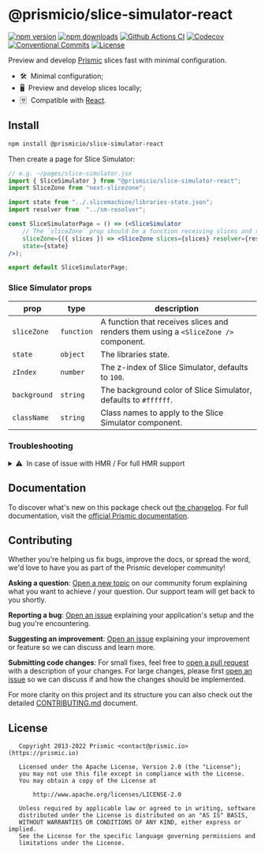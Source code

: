 <!--

Replace all on all files (README.md, CONTRIBUTING.md, bug_report.md, package.json):
- @prismicio/slice-simulator-react
- Preview and develop Prismic slices fast with minimal configuration
- prismicio/slice-simulator
- slice-simulator

-->

# @prismicio/slice-simulator-react

[![npm version][npm-version-src]][npm-version-href]
[![npm downloads][npm-downloads-src]][npm-downloads-href]
[![Github Actions CI][github-actions-ci-src]][github-actions-ci-href]
[![Codecov][codecov-src]][codecov-href]
[![Conventional Commits][conventional-commits-src]][conventional-commits-href]
[![License][license-src]][license-href]

Preview and develop [Prismic][prismic] slices fast with minimal configuration.

- 🛠 &nbsp;Minimal configuration;
- 🖥 &nbsp;Preview and develop slices locally;
- 🈂 &nbsp;Compatible with [React][react].

## Install

```bash
npm install @prismicio/slice-simulator-react
```

Then create a page for Slice Simulator:
```jsx
// e.g. ~/pages/slice-simulator.jsx
import { SliceSimulator } from "@prismicio/slice-simulator-react";
import SliceZone from "next-slicezone";

import state from "../.slicemachine/libraries-state.json";
import resolver from  "../sm-resolver";

const SliceSimulatorPage = () => (<SliceSimulator
	// The `sliceZone` prop should be a function receiving slices and rendering them using your `SliceZone` component.
	sliceZone={({ slices }) => <SliceZone slices={slices} resolver={resolver} />}
	state={state}
/>);

export default SliceSimulatorPage;
```

### Slice Simulator props

| prop         | type       | description                                                                         |
| ------------ | ---------- | ----------------------------------------------------------------------------------- |
| `sliceZone`  | `function` | A function that receives slices and renders them using a `<SliceZone />` component. |
| `state`      | `object`   | The libraries state.                                                                |
| `zIndex`     | `number`   | The z-index of Slice Simulator, defaults to `100`.                                  |
| `background` | `string`   | The background color of Slice Simulator, defaults to `#ffffff`.                   |
| `className`  | `string`   | Class names to apply to the Slice Simulator component.                              |

### Troubleshooting

<details>
<summary>⚠ &nbsp;In case of issue with HMR / For full HMR support</summary>
<br />

If you're having trouble with HMR, or would like full HMR support, you can try updating your Slice Simulator page as follow:

```jsx
// e.g. ~/pages/slice-simulator.jsx
import * as React from "react";
import { SliceSimulator } from "@prismicio/slice-simulator-react";
import SliceZone from "next-slicezone";

import _state from "../.slicemachine/libraries-state.json";
import resolver from  "../sm-resolver";

const SliceSimulatorPage = () => {
	const [state, setState] = React.useState(_state);

	// If using Webpack, add the following mounted hook for full HMR support:
	if (module.hot) {
		// Path should be the same as your libraries state import
		module.hot.accept("../.slicemachine/libraries-state.json", () => {
			setState(_state);
		});
	}

	// If using Vite, add the following mounted hook for full HMR support:
	// if (import.meta.hot) {
	// 	// Path should be the same as your libraries state import
	// 	import.meta.hot.accept("../.slicemachine/libraries-state.json", (m) => {
	// 		setState(m.default);
	// 	});
	// }
	
	return (<SliceSimulator
		// The `sliceZone` prop should be a function receiving slices and rendering them using your `SliceZone` component.
		sliceZone={({ slices }) => <SliceZone slices={slices} resolver={resolver} />}
		state={state}
	/>);
}

export default SliceSimulatorPage;
```

</details>

## Documentation

To discover what's new on this package check out [the changelog][changelog]. For full documentation, visit the [official Prismic documentation][prismic-docs].

## Contributing

Whether you're helping us fix bugs, improve the docs, or spread the word, we'd love to have you as part of the Prismic developer community!

**Asking a question**: [Open a new topic][forum-question] on our community forum explaining what you want to achieve / your question. Our support team will get back to you shortly.

**Reporting a bug**: [Open an issue][repo-bug-report] explaining your application's setup and the bug you're encountering.

**Suggesting an improvement**: [Open an issue][repo-feature-request] explaining your improvement or feature so we can discuss and learn more.

**Submitting code changes**: For small fixes, feel free to [open a pull request][repo-pull-requests] with a description of your changes. For large changes, please first [open an issue][repo-feature-request] so we can discuss if and how the changes should be implemented.

For more clarity on this project and its structure you can also check out the detailed [CONTRIBUTING.md][contributing] document.

## License

```
   Copyright 2013-2022 Prismic <contact@prismic.io> (https://prismic.io)

   Licensed under the Apache License, Version 2.0 (the "License");
   you may not use this file except in compliance with the License.
   You may obtain a copy of the License at

       http://www.apache.org/licenses/LICENSE-2.0

   Unless required by applicable law or agreed to in writing, software
   distributed under the License is distributed on an "AS IS" BASIS,
   WITHOUT WARRANTIES OR CONDITIONS OF ANY KIND, either express or implied.
   See the License for the specific language governing permissions and
   limitations under the License.
```

<!-- Links -->

[prismic]: https://prismic.io

<!-- TODO: Replace link with a more useful one if available -->

[prismic-docs]: https://prismic.io/docs
[changelog]: ./CHANGELOG.md
[contributing]: ./CONTRIBUTING.md
[react]: https://reactjs.org

<!-- TODO: Replace link with a more useful one if available -->

[forum-question]: https://community.prismic.io
[repo-bug-report]: https://github.com/prismicio/slice-simulator/issues/new?assignees=&labels=bug&template=bug_report.md&title=
[repo-feature-request]: https://github.com/prismicio/slice-simulator/issues/new?assignees=&labels=enhancement&template=feature_request.md&title=
[repo-pull-requests]: https://github.com/prismicio/slice-simulator/pulls

<!-- Badges -->

[npm-version-src]: https://img.shields.io/npm/v/@prismicio/slice-simulator-react/latest.svg
[npm-version-href]: https://npmjs.com/package/@prismicio/slice-simulator-react
[npm-downloads-src]: https://img.shields.io/npm/dm/@prismicio/slice-simulator-react.svg
[npm-downloads-href]: https://npmjs.com/package/@prismicio/slice-simulator-react
[github-actions-ci-src]: https://github.com/prismicio/slice-simulator/workflows/ci/badge.svg
[github-actions-ci-href]: https://github.com/prismicio/slice-simulator/actions?query=workflow%3Aci
[codecov-src]: https://img.shields.io/codecov/c/github/prismicio/slice-simulator.svg
[codecov-href]: https://codecov.io/gh/prismicio/slice-simulator
[conventional-commits-src]: https://img.shields.io/badge/Conventional%20Commits-1.0.0-yellow.svg
[conventional-commits-href]: https://conventionalcommits.org
[license-src]: https://img.shields.io/npm/l/@prismicio/slice-simulator-react.svg
[license-href]: https://npmjs.com/package/@prismicio/slice-simulator-react
